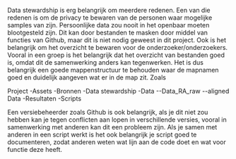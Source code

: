 Data stewardship is erg belangrijk om meerdere redenen. Een van die redenen is om de privacy te bewaren van de personen waar mogelijke samples van zijn. Persoonlijke data zou nooit in het openbaar moeten blootgesteld zijn. Dit kan door bestanden te masken door middel van functies van Github, maar dit is niet nodig geweest in dit project. Ook is het belangrijk om het overzicht te bewaren voor de onderzoeker/onderzoekers. Vooral in een groep is het belangrijk dat het overzicht van bestanden goed is, omdat dit de samenwerking anders kan tegenwerken. Het is dus belangrijk een goede mappenstructuur te behouden waar de mapnamen goed en duidelijk aangeven wat er in de map zit. Zoals 

Project
-Assets
-Bronnen
-Data stewardship
-Data
--Data_RA_raw
--aligned Data
-Resultaten
-Scripts

Een versiebeheerder zoals Github is ook belangrijk, als je dit niet zou hebben kan je tegen conflicten aan lopen in verschillende versies, vooral in samenwerking met anderen kan dit een probleem zijn. Als je samen met anderen in een script werkt is het ook belangrijk je script goed te documenteren, zodat anderen weten wat lijn aan de code doet en wat voor functie deze heeft. 
